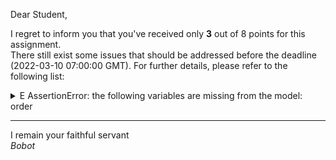 Dear Student,

I regret to inform you that you've received only **3** out of 8 points for this assignment.\
There still exist some issues that should be addressed before the deadline (2022-03-10 07:00:00 GMT). For further details, please refer to the following list:

<details><summary>E   AssertionError: the following variables are missing from the model: order</summary></details>

-----------
I remain your faithful servant\
_Bobot_